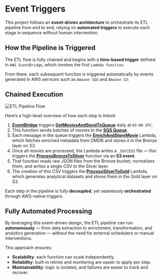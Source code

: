 # Event Triggers

This project follows an **event-driven architecture** to orchestrate its ETL pipeline from end to end, relying on **automated triggers** to execute each stage in sequence without human intervention.

## How the Pipeline is Triggered

The ETL flow is fully chained and begins with a **time-based trigger** defined in `AWS EventBridge`, which invokes the first `Lambda function`.

From there, each subsequent function is triggered automatically by events generated in AWS services such as `Amazon SQS` and `Amazon S3`:


## Chained Execution
![ETL Pipeline Flow](/images/trigger.png)

Here’s a high-level overview of how each step is linked:

1. [**EventBridge**](/guide/projectComponents/eventBridge) triggers [**GetMoviesAndSendToQueue**](/guide/projectComponents/lambdas/GetMoviesAndSendToQueue) daily at `03:00 UTC`.
2. This function sends batches of movies to the [**SQS Queue**](/guide/projectComponents/aws-sqs).
3. Each message in the queue triggers the [**EnrichAndStoreMovie**](/guide/projectComponents/lambdas/EnrichAndStoreMovie) Lambda, which fetches enriched metadata from OMDB and stores it in the Bronze layer on S3.
4. Once all movies are processed, the Lambda writes a `_SUCCESS` file — this triggers the [**ProcessBronzeToSilver**](/guide/projectComponents/lambdas/ProcessBronzeToSilver) function via an **S3 event**.
5. That function reads raw JSON files from the Bronze bucket, normalizes them, and writes a single CSV to the Silver layer.
6. The creation of this CSV triggers the [**ProcessSilverToGold**](/guide/projectComponents/lambdas/ProcessSilverToGold) Lambda, which generates analytical datasets and stores them in the Gold layer on S3.

Each step in the pipeline is fully **decoupled**, yet seamlessly **orchestrated** through AWS-native triggers.

## Fully Automated Processing

By leveraging this event-driven design, the ETL pipeline can run **autonomously** — from data extraction to enrichment, transformation, and analytics generation — without the need for external schedulers or manual interventions.

This approach ensures:
- **Scalability**: each function can scale independently.
- **Reliability**: built-in retries and monitoring are easier to apply per step.
- **Maintainability**: logic is isolated, and failures are easier to track and recover.